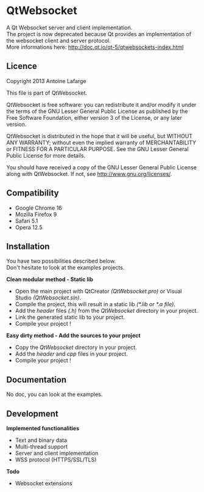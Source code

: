 # QtWebsocket

A Qt Websocket server and client implementation.  
The project is now deprecated because Qt provides an implementation of the websocket client and server protocol.  
More informations here: http://doc.qt.io/qt-5/qtwebsockets-index.html  

## Licence

Copyright 2013 Antoine Lafarge

This file is part of QtWebsocket.

QtWebsocket is free software: you can redistribute it and/or modify
it under the terms of the GNU Lesser General Public License as published by
the Free Software Foundation, either version 3 of the License, or
any later version.

QtWebsocket is distributed in the hope that it will be useful,
but WITHOUT ANY WARRANTY; without even the implied warranty of
MERCHANTABILITY or FITNESS FOR A PARTICULAR PURPOSE.  See the
GNU Lesser General Public License for more details.

You should have received a copy of the GNU Lesser General Public License
along with QtWebsocket.  If not, see <http://www.gnu.org/licenses/>.

## Compatibility

- Google Chrome 16  
- Mozilla Firefox 9  
- Safari 5.1
- Opera 12.5

## Installation

You have two possibilities described below.  
Don't hesitate to look at the examples projects.

**Clean modular method - Static lib**  
- Open the main project with QtCreator _(QtWebsocket.pro)_ or Visual Studio _(QtWebsocket.sln)_.  
- Compile the project, this will result in a static lib _(*.lib or *.a file)_.  
- Add the _header_ files _(.h)_ from the _QtWebsocket_ directory in your project.  
- Link the generated static lib to your project.  
- Compile your project !

**Easy dirty method - Add the sources to your project**  
- Copy the _QtWebsocket_ directory in your project.  
- Add the _header_ and _cpp_ files in your project.  
- Compile your project !

## Documentation

No doc, you can look at the examples.  

## Development

**Implemented functionalities**  
- Text and binary data  
- Multi-thread support  
- Server and client implementation  
- WSS protocol (HTTPS/SSL/TLS)  

**Todo**
- Websocket extensions  
